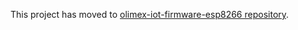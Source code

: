 This project has moved to [olimex-iot-firmware-esp8266 repository](https://github.com/OLIMEX/olimex-iot-firmware-esp8266).
